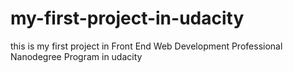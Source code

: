 # my-first-project-in-udacity
this is my first project in Front End Web Development Professional Nanodegree Program in udacity
